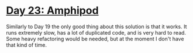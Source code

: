# [Day 23: Amphipod](https://adventofcode.com/2021/day/23)

Similarly to Day 19 the only good thing about this solution is that it works.
It runs extremely slow, has a lot of duplicated code, and is very hard to read.
Some heavy refactoring would be needed, but at the moment I don't have that
kind of time.